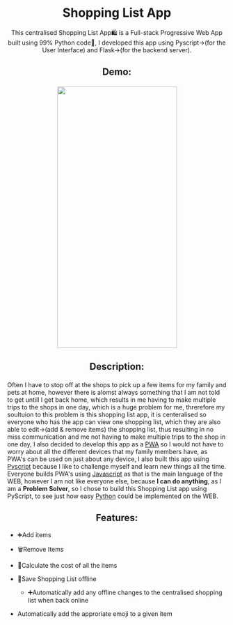 <h1 align="center">Shopping List App</h1>
<p align="center">
This centralised Shopping List App🛍️ is a Full-stack Progressive Web App built using 99% Python code🐍, I developed this app using Pyscript->(for the User Interface) and Flask->(for the backend server).
</p>

<h2 align="center">

Demo:

</h2>
<p align="center">
 <img src="" width="275" height="600"/>
</p>

<h2 align="center">

Description:

</h2>
<p align="center">

Often I have to stop off at the shops to pick up a few items for my family and pets at home, however there is alomst always something that I am not told to get untill I get back home, which results in me having to make multiple trips to the shops in one day, which is a huge problem for me, threrefore my soultuion to this problem is this shopping list app, it is centeralised so everyone who has the app can view one shopping list, which they are also able to edit->(add & remove items) the shopping list, thus resulting in no miss communication and me not having to make multiple trips to the shop in one day, I also decided to develop this app as a [PWA](https://www.google.com/search?q=what+is+a+PWA) so I would not have to worry about all the different devices that my family members have, as PWA's can be used on just about any device, I also built this app using [Pyscript](https://pyscript.net/) because I like to challenge myself and learn new things all the time. Everyone builds PWA's using [Javascript](https://github.com/AranMesquita/ProblemSolving/tree/main/Javascript) as that is the main language of the WEB, however I am not like everyone else, because **I can do anything**, as I am a **Problem Solver**, so I chose to build this Shopping List app using PyScript, to see just how easy [Python](https://github.com/AranMesquita/ProblemSolving/tree/main/Python) could be implemented on the WEB.

</p>

<h2 align="center">
Features:
</h2>

- ➕Add items

- 🗑️Remove Items
- 🧮Calculate the cost of all the items
- 💾Save Shopping List offline
  - ➕Automatically add any offline changes to the centralised shopping list when back online
- Automatically add the approriate emoji to a given item
